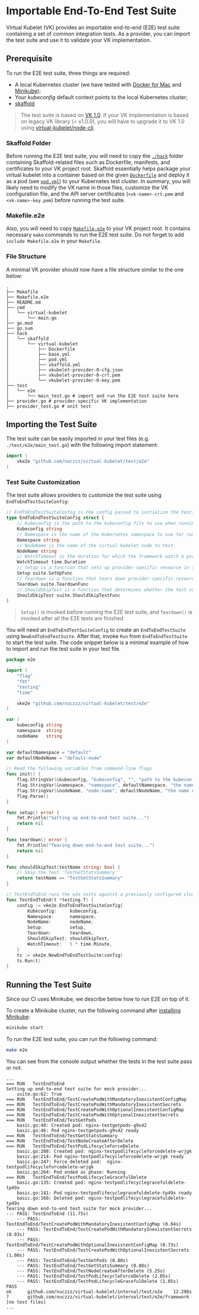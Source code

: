 # Importable End-To-End Test Suite

Virtual Kubelet (VK) provides an importable end-to-end (E2E) test suite containing a set of common integration tests. As a provider, you can import the test suite and use it to validate your VK implementation.

## Prerequisite

To run the E2E test suite, three things are required:

- A local Kubernetes cluster (we have tested with [Docker for Mac](https://docs.docker.com/docker-for-mac/install/) and [Minikube](https://kubernetes.io/docs/tasks/tools/install-minikube/));
- Your _kubeconfig_ default context points to the local Kubernetes cluster;
- [skaffold](https://skaffold.dev/docs/getting-started/#installing-skaffold)

> The test suite is based on [VK 1.0](https://github.com/nuczzz/virtual-kubelet/releases/tag/v1.0.0). If your VK implementation is based on legacy VK library (< v1.0.0), you will have to upgrade it to VK 1.0 using [virtual-kubelet/node-cli](https://github.com/virtual-kubelet/node-cli).

### Skaffold Folder

Before running the E2E test suite, you will need to copy the [`./hack`](../../hack) folder containing Skaffold-related files such as Dockerfile, manifests, and certificates to your VK project root. Skaffold essentially helps package your virtual kubelet into a container based on the given [`Dockerfile`](../../hack/skaffold/virtual-kubelet/Dockerfile) and deploy it as a pod (see [`pod.yml`](../../hack/skaffold/virtual-kubelet/pod.yml)) to your Kubernetes test cluster. In summary, you will likely need to modify the VK name in those files, customize the VK configuration file, and the API server certificates (`<vk-name>-crt.pem` and `<vk-name>-key.pem`) before running the test suite.

### Makefile.e2e

Also, you will need to copy [`Makefile.e2e`](../../Makefile.e2e) to your VK project root. It contains necessary `make` commands to run the E2E test suite. Do not forget to add `include Makefile.e2e` in your `Makefile`.

### File Structure

A minimal VK provider should now have a file structure similar to the one below:

```console
.
├── Makefile
├── Makefile.e2e
├── README.md
├── cmd
│   └── virtual-kubelet
│       └── main.go
├── go.mod
├── go.sum
├── hack
│   └── skaffold
│       └── virtual-kubelet
│           ├── Dockerfile
│           ├── base.yml
│           ├── pod.yml
│           ├── skaffold.yml
│           ├── vkubelet-provider-0-cfg.json
│           ├── vkubelet-provider-0-crt.pem
│           └── vkubelet-provider-0-key.pem
├── test
│   └── e2e
│       └── main_test.go # import and run the E2E test suite here
├── provider.go # provider-specific VK implementation
├── provider_test.go # unit test
```

## Importing the Test Suite

The test suite can be easily imported in your test files (e.g. `./test/e2e/main_test.go`) with the following import statement:
```go
import (
	vke2e "github.com/nuczzz/virtual-kubelet/test/e2e"
)
```

### Test Suite Customization

The test suite allows providers to customize the test suite using `EndToEndTestSuiteConfig`:

```go
// EndToEndTestSuiteConfig is the config passed to initialize the testing framework and test suite.
type EndToEndTestSuiteConfig struct {
	// Kubeconfig is the path to the kubeconfig file to use when running the test suite outside a Kubernetes cluster.
	Kubeconfig string
	// Namespace is the name of the Kubernetes namespace to use for running the test suite (i.e. where to create pods).
	Namespace string
	// NodeName is the name of the virtual-kubelet node to test.
	NodeName string
	// WatchTimeout is the duration for which the framework watch a particular condition to be satisfied (e.g. watches a pod  becoming ready)
	WatchTimeout time.Duration
	// Setup is a function that sets up provider-specific resource in the test suite
	Setup suite.SetUpFunc
	// Teardown is a function that tears down provider-specific resources from the test suite
	Teardown suite.TeardownFunc
	// ShouldSkipTest is a function that determines whether the test suite should skip certain tests
	ShouldSkipTest suite.ShouldSkipTestFunc
}
```

> `Setup()` is invoked before running the E2E test suite, and `Teardown()` is invoked after all the E2E tests are finished.

You will need an `EndToEndTestSuiteConfig` to create an `EndToEndTestSuite` using `NewEndToEndTestSuite`. After that, invoke `Run` from `EndToEndTestSuite` to start the test suite. The code snippet below is a minimal example of how to import and run the test suite in your test file.

```go
package e2e

import (
	"flag"
	"fmt"
	"testing"
	"time"

	vke2e "github.com/nuczzz/virtual-kubelet/test/e2e"
)

var (
	kubeconfig string
	namespace  string
	nodeName   string
)

var defaultNamespace = "default"
var defaultNodeName = "default-node"

// Read the following variables from command-line flags
func init() {
	flag.StringVar(&kubeconfig, "kubeconfig", "", "path to the kubeconfig file to use when running the test suite outside a kubernetes cluster")
	flag.StringVar(&namespace, "namespace", defaultNamespace, "the name of the kubernetes namespace to use for running the test suite (i.e. where to create pods)")
	flag.StringVar(&nodeName, "node-name", defaultNodeName, "the name of the virtual-kubelet node to test")
	flag.Parse()
}

func setup() error {
	fmt.Println("Setting up end-to-end test suite...")
	return nil
}

func teardown() error {
	fmt.Println("Tearing down end-to-end test suite...")
	return nil
}

func shouldSkipTest(testName string) bool {
	// Skip the test 'TestGetStatsSummary'
	return testName == "TestGetStatsSummary"
}

// TestEndToEnd runs the e2e tests against a previously configured cluster
func TestEndToEnd(t *testing.T) {
	config := vke2e.EndToEndTestSuiteConfig{
		Kubeconfig:     kubeconfig,
		Namespace:      namespace,
		NodeName:       nodeName,
		Setup:          setup,
		Teardown:       teardown,
		ShouldSkipTest: shouldSkipTest,
		WatchTimeout:   5 * time.Minute,
	}
	ts := vke2e.NewEndToEndTestSuite(config)
	ts.Run(t)
}
```

## Running the Test Suite

Since our CI uses Minikube, we describe below how to run E2E on top of it.

To create a Minikube cluster, run the following command after [installing Minikube](https://github.com/kubernetes/minikube#installation):

```bash
minikube start
```

To run the E2E test suite, you can run the following command:

```bash
make e2e
```

You can see from the console output whether the tests in the test suite pass or not.

```console
...
=== RUN   TestEndToEnd
Setting up end-to-end test suite for mock provider...
    suite.go:62: True
=== RUN   TestEndToEnd/TestCreatePodWithMandatoryInexistentConfigMap
=== RUN   TestEndToEnd/TestCreatePodWithMandatoryInexistentSecrets
=== RUN   TestEndToEnd/TestCreatePodWithOptionalInexistentConfigMap
=== RUN   TestEndToEnd/TestCreatePodWithOptionalInexistentSecrets
=== RUN   TestEndToEnd/TestGetPods
    basic.go:40: Created pod: nginx-testgetpods-g9s42
    basic.go:46: Pod nginx-testgetpods-g9s42 ready
=== RUN   TestEndToEnd/TestGetStatsSummary
=== RUN   TestEndToEnd/TestNodeCreateAfterDelete
=== RUN   TestEndToEnd/TestPodLifecycleForceDelete
    basic.go:208: Created pod: nginx-testpodlifecycleforcedelete-wrjgk
    basic.go:214: Pod nginx-testpodlifecycleforcedelete-wrjgk ready
    basic.go:247: Force deleted pod:  nginx-testpodlifecycleforcedelete-wrjgk
    basic.go:264: Pod ended as phase: Running
=== RUN   TestEndToEnd/TestPodLifecycleGracefulDelete
    basic.go:135: Created pod: nginx-testpodlifecyclegracefuldelete-tp49x
    basic.go:141: Pod nginx-testpodlifecyclegracefuldelete-tp49x ready
    basic.go:168: Deleted pod: nginx-testpodlifecyclegracefuldelete-tp49x
Tearing down end-to-end test suite for mock provider...
--- PASS: TestEndToEnd (11.75s)
    --- PASS: TestEndToEnd/TestCreatePodWithMandatoryInexistentConfigMap (0.04s)
    --- PASS: TestEndToEnd/TestCreatePodWithMandatoryInexistentSecrets (0.03s)
    --- PASS: TestEndToEnd/TestCreatePodWithOptionalInexistentConfigMap (0.73s)
    --- PASS: TestEndToEnd/TestCreatePodWithOptionalInexistentSecrets (1.00s)
    --- PASS: TestEndToEnd/TestGetPods (0.80s)
    --- PASS: TestEndToEnd/TestGetStatsSummary (0.80s)
    --- PASS: TestEndToEnd/TestNodeCreateAfterDelete (5.25s)
    --- PASS: TestEndToEnd/TestPodLifecycleForceDelete (2.05s)
    --- PASS: TestEndToEnd/TestPodLifecycleGracefulDelete (1.05s)
PASS
ok      github.com/nuczzz/virtual-kubelet/internal/test/e2e    12.298s
?       github.com/nuczzz/virtual-kubelet/internal/test/e2e/framework  [no test files]
...
```
